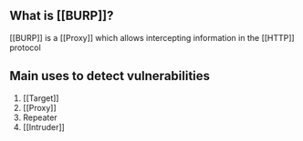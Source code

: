 ## What is [[BURP]]?

[[BURP]] is a [[Proxy]] which allows intercepting information in the [[HTTP]] protocol


## Main uses to detect vulnerabilities

1. [[Target]]
2. [[Proxy]]
3. Repeater
4. [[Intruder]]
